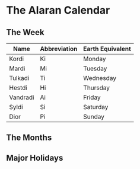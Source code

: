 # The Alaran Calendar

## The Week

| Name | Abbreviation | Earth Equivalent|
|-----|-----|-----|
| Kordi | Ki | Monday |
| Mardi | Mi | Tuesday |
| Tulkadi | Ti | Wednesday |
| Hestdi | Hi | Thursday |
| Vandradi | Ai | Friday |
| Syldi | Si | Saturday |
| Dior | Pi | Sunday |

## The Months

## Major Holidays
